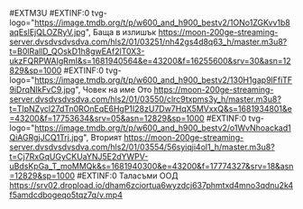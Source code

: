 #EXTM3U
#EXTINF:0 tvg-logo="https://image.tmdb.org/t/p/w600_and_h900_bestv2/1ONo1ZGKvv1b8aqEslEjQLOZRyV.jpg", Баща в излишък
https://moon-200ge-streaming-server.dvsdvsdvsdva.com/hls2/01/03251/nh42gs4d8q63_h/master.m3u8?t=B0lRallD_QOskD1h8gwEAf2lT0X3-ukzFQRPWAIgRmI&s=1681940564&e=43200&f=16255600&srv=30&asn=12829&sp=1000
#EXTINF:0 tvg-logo="https://image.tmdb.org/t/p/w600_and_h900_bestv2/130H1gap9lFfiTF9iDrqNIkFvC9.jpg", Човек на име Ото 
https://moon-200ge-streaming-server.dvsdvsdvsdva.com/hls2/01/03550/clrc9txpms3y_h/master.m3u8?t=TIpNZycl27dTn0ROnEqE6HgP1I28zU7Dw7HqX5MVxxQ&s=1681934801&e=43200&f=17753634&srv=05&asn=12829&sp=1000
#EXTINF:0 tvg-logo="https://image.tmdb.org/t/p/w600_and_h900_bestv2/o1WvNhoackad1QiAGRgjJCQ1Trj.jpg",  Вторият 
https://moon-200ge-streaming-server.dvsdvsdvsdva.com/hls2/01/03554/56syiqji4ol1_h/master.m3u8?t=Cj7RxGqUGyCKUaYNJ5E2dYWPV-uBdsKpGa_T_moMMQk&s=1681940300&e=43200&f=17774327&srv=18&asn=12829&sp=1000
#EXTINF:0  Таласъми ООД 
https://srv02.dropload.io/dham6zciortua6wyzdcj637phmtxd4mno3qdnu2k4f5amdcdbogeqo5tqz7q/v.mp4




